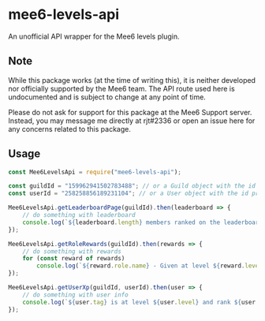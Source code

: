 # mee6-levels-api
An unofficial API wrapper for the Mee6 levels plugin.

## Note
While this package works (at the time of writing this), it is neither developed nor officially supported by the Mee6 team. The API route used here is undocumented and is subject to change at any point of time. 

Please do not ask for support for this package at the Mee6 Support server. Instead, you may message me directly at rjt#2336 or open an issue here for any concerns related to this package. 

## Usage
```js
const Mee6LevelsApi = require("mee6-levels-api");

const guildId = "159962941502783488"; // or a Guild object with the id property
const userId = "258258856189231104"; // or a User object with the id property

Mee6LevelsApi.getLeaderboardPage(guildId).then(leaderboard => {
	// do something with leaderboard
	console.log(`${leaderboard.length} members ranked on the leaderboard.`);
});

Mee6LevelsApi.getRoleRewards(guildId).then(rewards => {
	// do something with rewards
	for (const reward of rewards)
		console.log(`${reward.role.name} - Given at level ${reward.level}`);
});

Mee6LevelsApi.getUserXp(guildId, userId).then(user => {
	// do something with user info
	console.log(`${user.tag} is at level ${user.level} and rank ${user.rank}.`);
});
```

